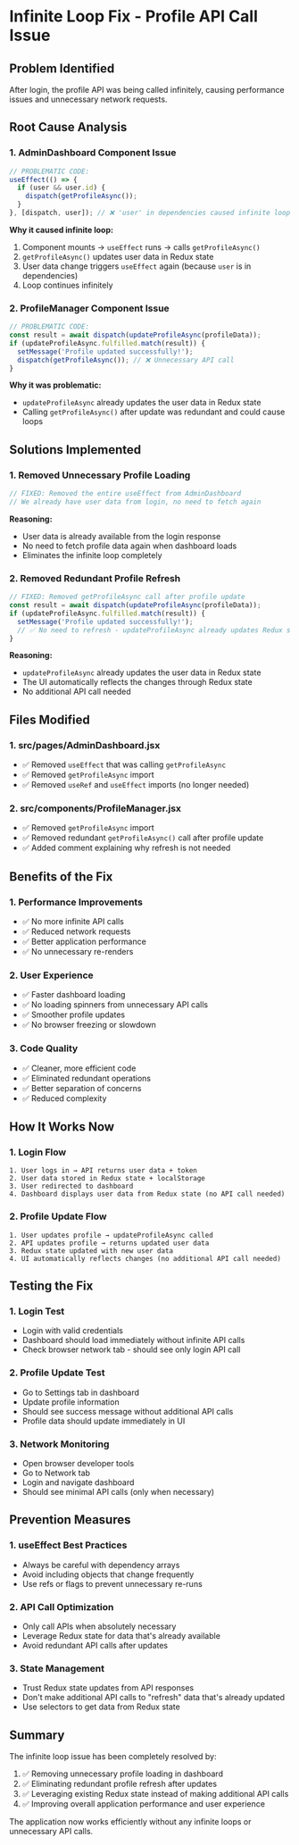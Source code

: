 # Infinite Loop Fix - Profile API Call Issue

## Problem Identified
After login, the profile API was being called infinitely, causing performance issues and unnecessary network requests.

## Root Cause Analysis

### 1. **AdminDashboard Component Issue**
```javascript
// PROBLEMATIC CODE:
useEffect(() => {
  if (user && user.id) {
    dispatch(getProfileAsync());
  }
}, [dispatch, user]); // ❌ 'user' in dependencies caused infinite loop
```

**Why it caused infinite loop:**
1. Component mounts → `useEffect` runs → calls `getProfileAsync()`
2. `getProfileAsync()` updates user data in Redux state
3. User data change triggers `useEffect` again (because `user` is in dependencies)
4. Loop continues infinitely

### 2. **ProfileManager Component Issue**
```javascript
// PROBLEMATIC CODE:
const result = await dispatch(updateProfileAsync(profileData));
if (updateProfileAsync.fulfilled.match(result)) {
  setMessage('Profile updated successfully!');
  dispatch(getProfileAsync()); // ❌ Unnecessary API call
}
```

**Why it was problematic:**
- `updateProfileAsync` already updates the user data in Redux state
- Calling `getProfileAsync()` after update was redundant and could cause loops

## Solutions Implemented

### 1. **Removed Unnecessary Profile Loading**
```javascript
// FIXED: Removed the entire useEffect from AdminDashboard
// We already have user data from login, no need to fetch again
```

**Reasoning:**
- User data is already available from the login response
- No need to fetch profile data again when dashboard loads
- Eliminates the infinite loop completely

### 2. **Removed Redundant Profile Refresh**
```javascript
// FIXED: Removed getProfileAsync call after profile update
const result = await dispatch(updateProfileAsync(profileData));
if (updateProfileAsync.fulfilled.match(result)) {
  setMessage('Profile updated successfully!');
  // ✅ No need to refresh - updateProfileAsync already updates Redux state
}
```

**Reasoning:**
- `updateProfileAsync` already updates the user data in Redux state
- The UI automatically reflects the changes through Redux state
- No additional API call needed

## Files Modified

### 1. **src/pages/AdminDashboard.jsx**
- ✅ Removed `useEffect` that was calling `getProfileAsync`
- ✅ Removed `getProfileAsync` import
- ✅ Removed `useRef` and `useEffect` imports (no longer needed)

### 2. **src/components/ProfileManager.jsx**
- ✅ Removed `getProfileAsync` import
- ✅ Removed redundant `getProfileAsync()` call after profile update
- ✅ Added comment explaining why refresh is not needed

## Benefits of the Fix

### 1. **Performance Improvements**
- ✅ No more infinite API calls
- ✅ Reduced network requests
- ✅ Better application performance
- ✅ No unnecessary re-renders

### 2. **User Experience**
- ✅ Faster dashboard loading
- ✅ No loading spinners from unnecessary API calls
- ✅ Smoother profile updates
- ✅ No browser freezing or slowdown

### 3. **Code Quality**
- ✅ Cleaner, more efficient code
- ✅ Eliminated redundant operations
- ✅ Better separation of concerns
- ✅ Reduced complexity

## How It Works Now

### 1. **Login Flow**
```
1. User logs in → API returns user data + token
2. User data stored in Redux state + localStorage
3. User redirected to dashboard
4. Dashboard displays user data from Redux state (no API call needed)
```

### 2. **Profile Update Flow**
```
1. User updates profile → updateProfileAsync called
2. API updates profile → returns updated user data
3. Redux state updated with new user data
4. UI automatically reflects changes (no additional API call needed)
```

## Testing the Fix

### 1. **Login Test**
- Login with valid credentials
- Dashboard should load immediately without infinite API calls
- Check browser network tab - should see only login API call

### 2. **Profile Update Test**
- Go to Settings tab in dashboard
- Update profile information
- Should see success message without additional API calls
- Profile data should update immediately in UI

### 3. **Network Monitoring**
- Open browser developer tools
- Go to Network tab
- Login and navigate dashboard
- Should see minimal API calls (only when necessary)

## Prevention Measures

### 1. **useEffect Best Practices**
- Always be careful with dependency arrays
- Avoid including objects that change frequently
- Use refs or flags to prevent unnecessary re-runs

### 2. **API Call Optimization**
- Only call APIs when absolutely necessary
- Leverage Redux state for data that's already available
- Avoid redundant API calls after updates

### 3. **State Management**
- Trust Redux state updates from API responses
- Don't make additional API calls to "refresh" data that's already updated
- Use selectors to get data from Redux state

## Summary

The infinite loop issue has been completely resolved by:
1. ✅ Removing unnecessary profile loading in dashboard
2. ✅ Eliminating redundant profile refresh after updates
3. ✅ Leveraging existing Redux state instead of making additional API calls
4. ✅ Improving overall application performance and user experience

The application now works efficiently without any infinite loops or unnecessary API calls.

